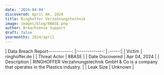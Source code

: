 ```yaml
---
date: '2024-04-04'
discovered: April 04, 2024
title: Ringhoffer Verzahnungstechnik
image: images/blog/8BASE.png
author: Breachsense Support
draft: false
yearmonths: 2024/april
---
```


| Data Breach Report------------:     |:-------------:    | :-----:|
| Victim      | ringhoffer.de      | 
| Threat Actor      | 8BASE      | 
| Date Discovered      | Apr 04, 2024      | 
| Description      | RINGHOFFER Verzahnungstechnik GmbH & Co is a company that operates in the Plastics industry.      | 
| Leak Size      | Unknown      | 

